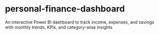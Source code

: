 # personal-finance-dashboard
An interactive Power BI dashboard to track income, expenses, and savings with monthly trends, KPIs, and category-wise insights
